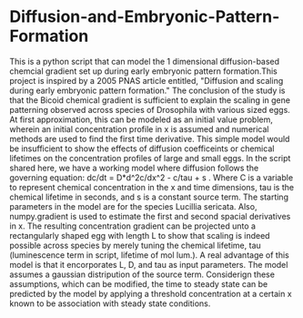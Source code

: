 # Diffusion-and-Embryonic-Pattern-Formation

This is a python script that can model the 1 dimensional diffusion-based chemcial gradient set up during early embryonic pattern formation.This project is inspired by a 2005 PNAS article entitled, "Diffusion and scaling during early embryonic pattern formation." 
The conclusion of the study is that the Bicoid chemical gradient is sufficient to explain the scaling in gene patterning observed across species of Drosophila with various sized eggs. 
At first approximation, this can be modeled as an initial value problem, wherein an initial concentration profile in x is assumed and numerical methods are used to find the first time derivative. 
This simple model would be insufficient to show the effects of diffusion coefficeints or chemical lifetimes on the concentration profiles of large and small eggs. 
In the script shared here, we have a working model where diffusion follows the governing equation: dc/dt = D*d^2c/dx^2 - c/tau + s . 
Where C is a variable to represent chemical concentration in the x and time dimensions, tau is the chemical lifetime in seconds, and s is a constant source term.
The starting parameters in the model are for the species Lucillia sericata. 
Also, numpy.gradient is used to estimate the first and second spacial derivatives in x.
The resulting concentration gradient can be projected unto a rectangularly shaped egg with length L to show that scaling is indeed possible across species by merely tuning the chemical lifetime, tau (luminescence term in script, lifetime of mol lum.).
A real advantage of this model is that it encorporates L, D, and tau as input parameters.
The model assumes a gaussian distripution of the source term. Considerign these assumptions, which can be modified, the time to steady state can be predicted by the model by applying a threshold concentration at a certain x known to be association with steady state conditions.
